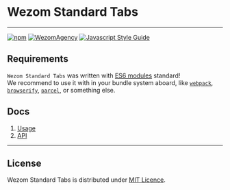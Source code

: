 # Wezom Standard Tabs

---

[![npm](https://img.shields.io/badge/npm-install-red.svg)](https://www.npmjs.com/package/wezom-standard-tabs)
[![WezomAgency](https://img.shields.io/badge/wezom-agency-red.svg)](https://github.com/WezomAgency)
[![Javascript Style Guide](https://img.shields.io/badge/code_style-wezom_relax-red.svg)](https://github.com/WezomAgency/eslint-config-wezom-relax)

## Requirements

`Wezom Standard Tabs` was written with [ES6 modules](https://www.ecma-international.org/ecma-262/6.0/#sec-modules) standard!  
We recommend to use it with in your bundle system aboard, like [`webpack`](https://webpack.js.org/), [`browserify`](http://browserify.org/), [`parcel`](https://en.parceljs.org/), or something else.

## Docs

1. [Usage](https://github.com/WezomAgency/wezom-standard-tabs/blob/master/docs/usage.md)
1. [API](https://github.com/WezomAgency/wezom-standard-tabs/blob/master/docs/api.md)


---

## License

Wezom Standard Tabs is distributed under [MIT Licence](https://github.com/WezomAgency/wezom-standard-tabs/blob/master/LICENSE).
